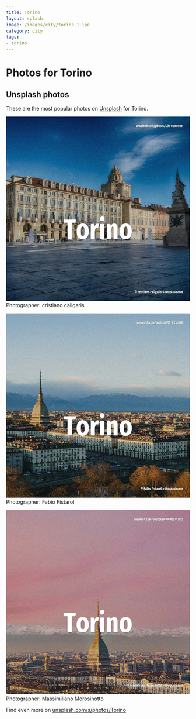 ```yaml
---
title: Torino
layout: splash
image: /images/city/torino.1.jpg
category: city
tags:
- torino
---
```

# Photos for Torino
 
## Unsplash photos
These are the most popular photos on [Unsplash](https://unsplash.com) for Torino.
 
![Torino](/images/city/torino.1.jpg)
Photographer:  cristiano caligaris
 
![Torino](/images/city/torino.2.jpg)
Photographer:  Fabio Fistarol
 
![Torino](/images/city/torino.3.jpg)
Photographer:  Massimiliano Morosinotto
 
Find even more on [unsplash.com/s/photos/Torino](https://unsplash.com/s/photos/Torino)
 
